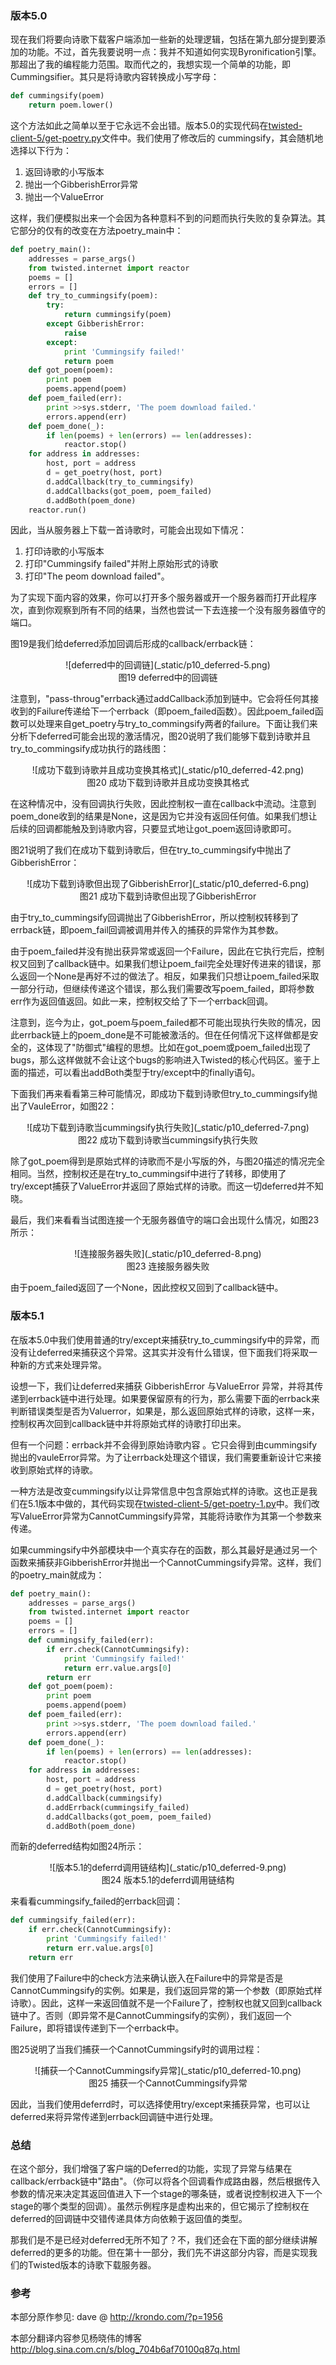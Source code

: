 ### 版本5.0

现在我们将要向诗歌下载客户端添加一些新的处理逻辑，包括在第九部分提到要添加的功能。不过，首先我要说明一点：我并不知道如何实现Byronification引擎。那超出了我的编程能力范围。取而代之的，我想实现一个简单的功能，即Cummingsifier。其只是将诗歌内容转换成小写字母：
```python
def cummingsify(poem)
    return poem.lower()
```
这个方法如此之简单以至于它永远不会出错。版本5.0的实现代码在[twisted-client-5/get-poetry.py](http://github.com/jdavisp3/twisted-intro/blob/master/twisted-client-5/get-poetry.py#L1)文件中。我们使用了修改后的 cummingsify，其会随机地选择以下行为：

1. 返回诗歌的小写版本
2. 抛出一个GibberishError异常
3. 抛出一个ValueError

这样，我们便模拟出来一个会因为各种意料不到的问题而执行失败的复杂算法。其它部分的仅有的改变在方法poetry_main中：
```python
def poetry_main():
    addresses = parse_args()
    from twisted.internet import reactor
    poems = []
    errors = []
    def try_to_cummingsify(poem):
        try:
            return cummingsify(poem)
        except GibberishError:
            raise
        except:
            print 'Cummingsify failed!'
            return poem
    def got_poem(poem):
        print poem
        poems.append(poem)
    def poem_failed(err):
        print >>sys.stderr, 'The poem download failed.'
        errors.append(err)
    def poem_done(_):
        if len(poems) + len(errors) == len(addresses):
            reactor.stop()
    for address in addresses:
        host, port = address
        d = get_poetry(host, port)
        d.addCallback(try_to_cummingsify)
        d.addCallbacks(got_poem, poem_failed)
        d.addBoth(poem_done)
    reactor.run()
```
因此，当从服务器上下载一首诗歌时，可能会出现如下情况：

1. 打印诗歌的小写版本
2. 打印"Cummingsify failed"并附上原始形式的诗歌
3. 打印"The peom download failed"。

为了实现下面内容的效果，你可以打开多个服务器或开一个服务器而打开此程序次，直到你观察到所有不同的结果，当然也尝试一下去连接一个没有服务器值守的端口。

图19是我们给deferred添加回调后形成的callback/errback链：

<center>![deferred中的回调链](_static/p10_deferred-5.png)</center>
<center>图19 deferred中的回调链</center>

注意到，"pass-throug"errback通过addCallback添加到链中。它会将任何其接收到的Failure传递给下一个errback（即poem_failed函数）。因此poem_failed函数可以处理来自get_poetry与try_to_commingsify两者的failure。下面让我们来分析下deferred可能会出现的激活情况，图20说明了我们能够下载到诗歌并且try_to_commingsify成功执行的路线图：

<center>![成功下载到诗歌并且成功变换其格式](_static/p10_deferred-42.png)</center>
<center>图20 成功下载到诗歌并且成功变换其格式</center>

在这种情况中，没有回调执行失败，因此控制权一直在callback中流动。注意到poem_done收到的结果是None，这是因为它并没有返回任何值。如果我们想让后续的回调都能触及到诗歌内容，只要显式地让got_poem返回诗歌即可。

图21说明了我们在成功下载到诗歌后，但在try_to_cummingsify中抛出了GibberishError：

<center>![成功下载到诗歌但出现了GibberishError](_static/p10_deferred-6.png)</center>
<center>图21 成功下载到诗歌但出现了GibberishError</center>

由于try_to_cummingsify回调抛出了GibberishError，所以控制权转移到了errback链，即poem_fail回调被调用并传入的捕获的异常作为其参数。

由于poem_failed并没有抛出获异常或返回一个Failure，因此在它执行完后，控制权又回到了callback链中。如果我们想让poem_fail完全处理好传进来的错误，那么返回一个None是再好不过的做法了。相反，如果我们只想让poem_failed采取一部分行动，但继续传递这个错误，那么我们需要改写poem_failed，即将参数err作为返回值返回。如此一来，控制权交给了下一个errback回调。

注意到，迄今为止，got_poem与poem_failed都不可能出现执行失败的情况，因此errback链上的poem_done是不可能被激活的。但在任何情况下这样做都是安全的，这体现了"防御式"编程的思想。比如在got_poem或poem_failed出现了bugs，那么这样做就不会让这个bugs的影响进入Twisted的核心代码区。鉴于上面的描述，可以看出addBoth类型于try/except中的finally语句。

下面我们再来看看第三种可能情况，即成功下载到诗歌但try_to_cummingsify抛出了VauleError，如图22：

<center>![成功下载到诗歌当cummingsify执行失败](_static/p10_deferred-7.png)</center>
<center>图22 成功下载到诗歌当cummingsify执行失败</center>

除了got_poem得到是原始式样的诗歌而不是小写版的外，与图20描述的情况完全相同。当然，控制权还是在try_to_cummingsif中进行了转移，即使用了try/except捕获了ValueError并返回了原始式样的诗歌。而这一切deferred并不知晓。

最后，我们来看看当试图连接一个无服务器值守的端口会出现什么情况，如图23所示：

<center>![连接服务器失败](_static/p10_deferred-8.png)</center>
<center>图23 连接服务器失败</center>

由于poem_failed返回了一个None，因此控权又回到了callback链中。

### 版本5.1

在版本5.0中我们使用普通的try/except来捕获try_to_cummingsify中的异常，而没有让deferred来捕获这个异常。这其实并没有什么错误，但下面我们将采取一种新的方式来处理异常。

设想一下，我们让deferred来捕获 GibberishError 与ValueError 异常，并将其传递到errback链中进行处理。如果要保留原有的行为，那么需要下面的errback来判断错误类型是否为Valuerror，如果是，那么返回原始式样的诗歌，这样一来，控制权再次回到callback链中并将原始式样的诗歌打印出来。

但有一个问题：errback并不会得到原始诗歌内容 。它只会得到由cummingsify抛出的vauleError异常。为了让errback处理这个错误，我们需要重新设计它来接收到原始式样的诗歌。

一种方法是改变cummingsify以让异常信息中包含原始式样的诗歌。这也正是我们在5.1版本中做的，其代码实现在[twisted-client-5/get-poetry-1.py](http://github.com/jdavisp3/twisted-intro/blob/master/twisted-client-5/get-poetry-1.py)中。我们改写ValueError异常为CannotCummingsify异常，其能将诗歌作为其第一个参数来传递。

如果cummingsify中外部模块中一个真实存在的函数，那么其最好是通过另一个函数来捕获非GibberishError并抛出一个CannotCummingsify异常。这样，我们的poetry_main就成为：
```python
def poetry_main():
    addresses = parse_args()
    from twisted.internet import reactor
    poems = []
    errors = []
    def cummingsify_failed(err):
        if err.check(CannotCummingsify):
            print 'Cummingsify failed!'
            return err.value.args[0]
        return err
    def got_poem(poem):
        print poem
        poems.append(poem)
    def poem_failed(err):
        print >>sys.stderr, 'The poem download failed.'
        errors.append(err)
    def poem_done(_):
        if len(poems) + len(errors) == len(addresses):
            reactor.stop()
    for address in addresses:
        host, port = address
        d = get_poetry(host, port)
        d.addCallback(cummingsify)
        d.addErrback(cummingsify_failed)
        d.addCallbacks(got_poem, poem_failed)
        d.addBoth(poem_done)
```
而新的deferred结构如图24所示：

<center>![版本5.1的deferrd调用链结构](_static/p10_deferred-9.png)</center>
<center>图24 版本5.1的deferrd调用链结构</center>

来看看cummingsify_failed的errback回调：
```python
def cummingsify_failed(err):
    if err.check(CannotCummingsify):
        print 'Cummingsify failed!'
        return err.value.args[0]
    return err
```
我们使用了Failure中的check方法来确认嵌入在Failure中的异常是否是CannotCummingsify的实例。如果是，我们返回异常的第一个参数（即原始式样诗歌）。因此，这样一来返回值就不是一个Failure了，控制权也就又回到callback链中了。否则（即异常不是CannotCummingsify的实例），我们返回一个Failure，即将错误传递到下一个errback中。

图25说明了当我们捕获一个CannotCummingsify时的调用过程：

<center>![捕获一个CannotCummingsify异常](_static/p10_deferred-10.png)</center>
<center>图25 捕获一个CannotCummingsify异常</center>

因此，当我们使用deferrd时，可以选择使用try/except来捕获异常，也可以让deferred来将异常传递到errback回调链中进行处理。

### 总结

在这个部分，我们增强了客户端的Deferred的功能，实现了异常与结果在callback/errback链中"路由"。（你可以将各个回调看作成路由器，然后根据传入参数的情况来决定其返回值进入下一个stage的哪条链，或者说控制权进入下一个stage的哪个类型的回调）。虽然示例程序是虚构出来的，但它揭示了控制权在deferred的回调链中交错传递具体方向依赖于返回值的类型。

那我们是不是已经对deferred无所不知了？不，我们还会在下面的部分继续讲解deferred的更多的功能。但在第十一部分，我们先不讲这部分内容，而是实现我们的Twisted版本的诗歌下载服务器。

### 参考

本部分原作参见: dave @ <http://krondo.com/?p=1956>

本部分翻译内容参见杨晓伟的博客 <http://blog.sina.com.cn/s/blog_704b6af70100q87q.html>
